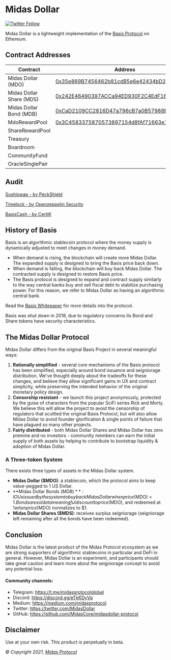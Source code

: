 # Midas Dollar

[![Twitter Follow](https://img.shields.io/twitter/follow/Midas_Dollar_Fi?label=Follow)](https://twitter.com/Midas_Dollar_Fi)

Midas Dollar is a lightweight implementation of the [Basis Protocol](basis.io) on Ethereum.

## Contract Addresses
| Contract  | Address |
| ------------- | ------------- |
| Midas Dollar (MDO) | [0x35e869B7456462b81cdB5e6e42434bD27f3F788c](https://bscscan.com/token/0x35e869B7456462b81cdB5e6e42434bD27f3F788c) |
| Midas Dollar Share (MDS) | [0x242E46490397ACCa94ED930F2C4EdF16250237fa](https://bscscan.com/token/0x242E46490397ACCa94ED930F2C4EdF16250237fa) |
| Midas Dollar Bond (MDB) | [0xCaD2109CC2816D47a796cB7a0B57988EC7611541](https://bscscan.com/token/0xCaD2109CC2816D47a796cB7a0B57988EC7611541) |
| MdoRewardPool | [0x3C4583375870573897154d8fAf71663e1e017Ef7](https://bscscan.com/address/0x3C4583375870573897154d8fAf71663e1e017Ef7#code) |
| ShareRewardPool | [](https://bscscan.com/address/#code) |
| Treasury | [](https://bscscan.com/address/#code) |
| Boardroom | [](https://bscscan.com/address/#code) |
| CommunityFund | [](https://bscscan.com/address/#code) |
| OracleSinglePair | [](https://bscscan.com/address/#code) |

## Audit
[Sushiswap - by PeckShield](https://github.com/peckshield/publications/blob/master/audit_reports/PeckShield-Audit-Report-SushiSwap-v1.0.pdf)

[Timelock - by Openzeppelin Security](https://blog.openzeppelin.com/compound-finance-patch-audit)

[BasisCash - by CertiK](https://www.dropbox.com/s/ed5vxvaple5e740/REP-Basis-Cash-06_11_2020.pdf)

## History of Basis

Basis is an algorithmic stablecoin protocol where the money supply is dynamically adjusted to meet changes in money demand.  

- When demand is rising, the blockchain will create more Midas Dollar. The expanded supply is designed to bring the Basis price back down.
- When demand is falling, the blockchain will buy back Midas Dollar. The contracted supply is designed to restore Basis price.
- The Basis protocol is designed to expand and contract supply similarly to the way central banks buy and sell fiscal debt to stabilize purchasing power. For this reason, we refer to Midas Dollar as having an algorithmic central bank.

Read the [Basis Whitepaper](http://basis.io/basis_whitepaper_en.pdf) for more details into the protocol. 

Basis was shut down in 2018, due to regulatory concerns its Bond and Share tokens have security characteristics. 

## The Midas Dollar Protocol

Midas Dollar differs from the original Basis Project in several meaningful ways: 

1. **Rationally simplified** - several core mechanisms of the Basis protocol has been simplified, especially around bond issuance and seigniorage distribution. We've thought deeply about the tradeoffs for these changes, and believe they allow significant gains in UX and contract simplicity, while preserving the intended behavior of the original monetary policy design. 
2. **Censorship resistant** - we launch this project anonymously, protected by the guise of characters from the popular SciFi series Rick and Morty. We believe this will allow the project to avoid the censorship of regulators that scuttled the original Basis Protocol, but will also allow Midas Dollar to avoid founder glorification & single points of failure that have plagued so many other projects. 
3. **Fairly distributed** - both Midas Dollar Shares and Midas Dollar has zero premine and no investors - community members can earn the initial supply of both assets by helping to contribute to bootstrap liquidity & adoption of Midas Dollar. 

### A Three-token System

There exists three types of assets in the Midas Dollar system. 

- **Midas Dollar ($MDO)**: a stablecoin, which the protocol aims to keep value-pegged to 1 US Dollar. 
- **Midas Dollar Bonds ($MDB)**: IOUs issued by the system to buy back Midas Dollar when price($MDO) < $1. Bonds are sold at a meaningful discount to price($MDO), and redeemed at $1 when price($MDO) normalizes to $1. 
- **Midas Dollar Shares ($MDS)**: receives surplus seigniorage (seigniorage left remaining after all the bonds have been redeemed).

## Conclusion

Midas Dollar is the latest product of the Midas Protocol ecosystem as we are strong supporters of algorithmic stablecoins in particular and DeFi in general. However, Midas Dollar is an experiment, and participants should take great caution and learn more about the seigniorage concept to avoid any potential loss.

#### Community channels:

- Telegram: https://t.me/midasprotocolglobal
- Discord: https://discord.gg/eTkKDyVq
- Medium: https://medium.com/midasprotocol
- Twitter: https://twitter.com/MidasDollar
- GitHub: https://github.com/MidasCore/midasdollar-protocol

## Disclaimer

Use at your own risk. This product is perpetually in beta.

_© Copyright 2021, [Midas Protocol](https://midasdollar.fi)_
